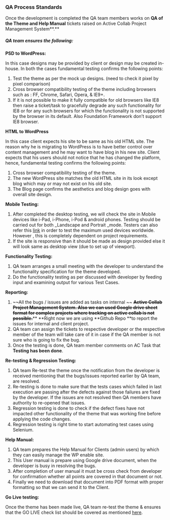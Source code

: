 ### QA Process Standards

Once the development is completed the QA team members works on **QA of the Theme and Help Manual** tickets raised on Active Collab Project Management System**.**

##### QA team ensures the following:

**PSD to WordPress:**

In this case designs may be provided by client or design may be created in-house. In both the cases fundamental testing confirms the following points:

1. Test the theme as per the mock up designs. \(need to check it pixel by pixel comparison\)
2. Cross browser compatibility testing of the theme including browsers such as : FF, Chrome, Safari, Opera,  & IE9+.
3. If it is not possible to make it fully compatible for old browsers like IE8 then raise a ticket/task to gracefully degrade any such functionality for IE8 or for any such browsers for which the functionality is not supported by the browser in its default. 
   Also Foundation Framework don’t support IE8 browser.

**HTML to WordPress**

In this case client expects his site to be same as his old HTML site. The reason why he is migrating to WordPress is to have better control over content management and he may want to have blog in his new site. Client expects that his users should not notice that he has changed the platform, hence, fundamental testing confirms the following points:

1. Cross browser compatibility testing of the theme.
2. The new WordPress site matches the old HTML site in its look except blog which may or may not exist on his old site.
3. The Blog page confirms the aesthetics and blog design goes with overall site design.

**Mobile Testing:**

1. After completed the desktop testing, we will check the site in Mobile devices like i-Pad, i-Phone, i-Pod 
   & android phones. Testing should be carried out for both \_Landscape and Portrait \_mode. Testers can also refer this
   [link](http://gs.statcounter.com/screen-resolution-stats/desktop/worldwide) in order to test the maximum used devices worldwide. However , this is completely dependent on project requirements. 
2. If the site is responsive than it should be made as design provided else it will look same as desktop view \(due to set up of viewport\).

**Functionality Testing:**

1. QA team arranges a small meeting with the developer to understand the functionality specification for the theme developed.
2. Do the functionality testing as per discussed with developer by feeding input and examining output for various Test Cases.

**Reporting:**

1. ~~All the bugs / issues are added as tasks on internal ~~
   ~~**Active Collab Project Management System. Also we can used Google drive sheet format for complex projects where tracking on active collab is not possible.**~~** **Right now we are using **Github Repo **to report the issues for internal and client project.
2. QA team can assign the tickets to respective developer or the respective member of the team will take care of it in case if the QA member is not sure who is going to fix the bug.
3. Once the testing is done, QA team member comments on AC Task that **Testing has been done**.

**Re-testing & Regression Testing:**

1. QA team Re-test the theme once the notification from the developer is received mentioning that the bugs/issues reported earlier by QA team, are resolved.
2. Re-testing is done to make sure that the tests cases which failed in last execution are passing after the defects against those failures are fixed by the developer. If the issues are not resolved then QA members have authority to re-opened that issues.
3. Regression testing is done to check if the defect fixes have not impacted other functionality of the theme that was working fine before applying the code changes.
4. Regression testing is right time to start automating test cases using Selenium.

**Help Manual:**

1. QA team prepares the Help Manual for Clients \(admin users\) by which they can easily manage the WP enable site.
2. This User manual is prepare using Google drive document, when the developer is busy in resolving the bugs. 
3. After completion of user manual it must be cross check from developer for confirmation whether all points are covered in that document or not.
4. Finally we need to download that document into PDF format with proper formatting so that we can send it to the Client.

**Go Live testing:**

Once the theme has been made live, QA team re-test the theme & ensures that the GO LIVE check list should be covered as mentioned [here](/testing/go-live-check-list.md).

